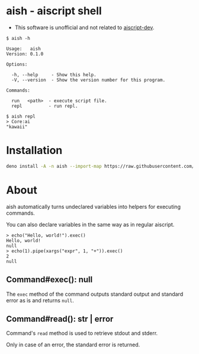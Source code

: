# aish - aiscript shell

* This software is unofficial and not related to [aiscript-dev](https://github.com/aiscript-dev/).

```plain
$ aish -h

Usage:   aish
Version: 0.1.0

Options:

  -h, --help     - Show this help.
  -V, --version  - Show the version number for this program.

Commands:

  run   <path>  - execute script file.
  repl          - run repl.

$ aish repl
> Core:ai
"kawaii"
```

# Installation

```sh
deno install -A -n aish --import-map https://raw.githubusercontent.com/ikasoba/aish/main/import_map.json https://raw.githubusercontent.com/ikasoba/aish/main/cli.ts
```

# About

aish automatically turns undeclared variables into helpers for executing commands.

You can also declare variables in the same way as in regular aiscript.
```plain
> echo("Hello, world!").exec()
Hello, world!
null
> echo(1).pipe(xargs("expr", 1, "+")).exec()
2
null
```

## Command#exec(): null
The `exec` method of the command outputs standard output and standard error as is and returns `null`.

## Command#read(): str | error
Command's `read` method is used to retrieve stdout and stderr.

Only in case of an error, the standard error is returned.
